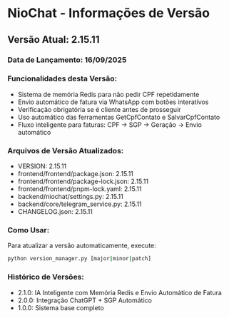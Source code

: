 # NioChat - Informações de Versão

## Versão Atual: 2.15.11

### Data de Lançamento: 16/09/2025

### Funcionalidades desta Versão:
- Sistema de memória Redis para não pedir CPF repetidamente
- Envio automático de fatura via WhatsApp com botões interativos
- Verificação obrigatória se é cliente antes de prosseguir
- Uso automático das ferramentas GetCpfContato e SalvarCpfContato
- Fluxo inteligente para faturas: CPF → SGP → Geração → Envio automático

### Arquivos de Versão Atualizados:
- VERSION: 2.15.11
- frontend/frontend/package.json: 2.15.11
- frontend/frontend/package-lock.json: 2.15.11
- frontend/frontend/pnpm-lock.yaml: 2.15.11
- backend/niochat/settings.py: 2.15.11
- backend/core/telegram_service.py: 2.15.11
- CHANGELOG.json: 2.15.11

### Como Usar:
Para atualizar a versão automaticamente, execute:
```bash
python version_manager.py [major|minor|patch]
```

### Histórico de Versões:
- 2.1.0: IA Inteligente com Memória Redis e Envio Automático de Fatura
- 2.0.0: Integração ChatGPT + SGP Automático
- 1.0.0: Sistema base completo
